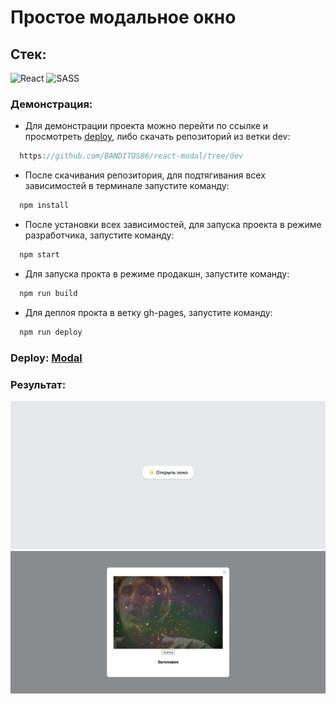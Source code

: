 # Простое модальное окно

## Стек: 
![React](https://img.shields.io/badge/react-%2320232a.svg?style=for-the-badge&logo=react&logoColor=%2361DAFB) ![SASS](https://img.shields.io/badge/SASS-hotpink.svg?style=for-the-badge&logo=SASS&logoColor=white)

### Демонстрация:

* Для демонстрации проекта можно перейти по ссылке и просмотреть [deploy](https://sashadev86.github.io/react-modal/ "Modal"), либо скачать репозиторий из ветки dev:
```javascript
  https://github.com/BANDITOS86/react-modal/tree/dev
```
* После скачивания репозитория, для подтягивания всех зависимостей в терминале запустите команду:
```javascript
  npm install
```
* После установки всех зависимостей, для запуска проекта в режиме разработчика, запустите команду:
```javascript
  npm start
```
* Для запуска прокта в режиме продакшн, запустите команду:
```javascript
  npm run build
```
* Для деплоя прокта в ветку gh-pages, запустите команду:
```javascript
  npm run deploy
```

### Deploy: [Modal](https://banditos86.github.io/react-modal/ "Modal")

### Результат:
[![Modal button](https://github.com/BANDITOS86/my-img/blob/main/modal-button.png?raw=true)](https://sashadev86.github.io/react-modal/)
[![Modal view](https://github.com/BANDITOS86/my-img/blob/main/modal-view.png?raw=true)](https://sashadev86.github.io/react-modal/)
